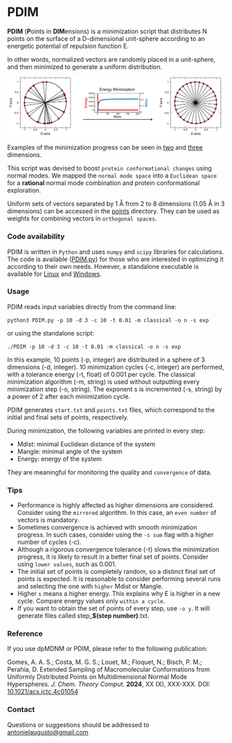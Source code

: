# PDIM

**PDIM** (**P**oints in **DIM**ensions) is a minimization script that distributes N points on the surface of a D-dimensional unit-sphere according to an energetic potential of repulsion function E.

In other words, normalized vectors are randomly placed in a unit-sphere, and then minimized to generate a uniform distribution.

<p align="center"><img src="https://github.com/antonielgomes/dpMD/blob/main/PDIM/PDIM.png" width="1000"/></p>

Examples of the minimization progress can be seen in [two](https://youtu.be/p4m_wOLcfo4) and [three](https://youtu.be/elFgtv4bCA0) dimensions.

This script was devised to boost `protein conformational changes` using normal modes. We mapped the `normal mode space` into a `Euclidean space` for a **rational** normal mode combination and protein conformational exploration.

Uniform sets of vectors separated by 1 Å from 2 to 8 dimensions (1.05 Å in 3 dimensions) can be accessed in the [points](https://github.com/antonielgomes/dpMD/tree/main/PDIM/points) directory.
They can be used as weights for combining vectors in `orthogonal spaces`.

### Code availability
PDIM is written in `Python` and uses `numpy` and `scipy` libraries for calculations. The code is available ([PDIM.py](https://github.com/antonielgomes/dpMD/blob/main/PDIM/PDIM.py)) for those who are interested in optimizing it according to their own needs. However, a standalone executable is available for [Linux](https://google.com) and [Windows](https://google.com).

### Usage
PDIM reads input variables directly from the command line:
```
python3 PDIM.py -p 10 -d 3 -c 10 -t 0.01 -m classical -o n -s exp
```
or using the standalone script:
```
./PDIM -p 10 -d 3 -c 10 -t 0.01 -m classical -o n -s exp
```
In this example, 10 points (-p, integer) are distributed in a sphere of 3 dimensions (-d, integer). 10 minimization cycles (-c, integer) are performed, with a tolerance energy (-t, float) of 0.001 per cycle. The classical minimization algorithm (-m, string) is used without outputting every minimization step (-o, string). The exponent s is incremented (-s, string) by a power of 2 after each minimization cycle.

PDIM generates `start.txt` and `points.txt` files, which correspond to the initial and final sets of points, respectively.

During minimization, the following variables are printed in every step:
- Mdist: minimal Euclidean distance of the system
- Mangle: minimal angle of the system
- Energy: energy of the system

They are meaningful for monitoring the quality and `convergence` of data.

### Tips
- Performance is highly affected as higher dimensions are considered. Consider using the `mirrored` algorithm. In this case, an `even number` of vectors is mandatory.
- Sometimes convergence is achieved with smooth minimization progress. In such cases, consider using the `-s sum` flag with a higher number of cycles (-c).
- Although a rigorous convergence tolerance (-t) slows the minimization progress, it is likely to result in a better final set of points. Consider using `lower values`, such as 0.001. 
- The initial set of points is completely random, so a distinct final set of points is expected. It is reasonable to consider performing several runs and selecting the one with `higher` Mdist or Mangle.
- Higher `s` means a higher energy. This explains why E is higher in a new cycle. Compare energy values only `within a cycle`.
- If you want to obtain the set of points of every step, use `-o y`. It will generate files called step_**$(step number)**.txt.

### Reference
If you use dpMDNM or PDIM, please refer to the following publication:

Gomes, A. A. S.; Costa, M. G. S.; Louet, M.; Floquet, N.; Bisch, P. M.; Perahia, D. Extended Sampling of Macromolecular Conformations from Uniformly Distributed Points on Multidimensional Normal Mode Hyperspheres.  _J. Chem. Theory Comput._ **2024**, XX (X), XXX-XXX. DOI: [10.1021/acs.jctc.4c01054](https://doi.org/10.1021/acs.jctc.4c01054)

### Contact
Questions or suggestions should be addressed to antonielaugusto@gmail.com
